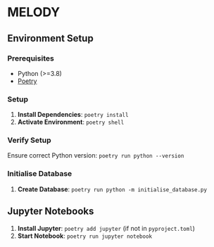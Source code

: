 # MELODY

## Environment Setup

### Prerequisites
- Python (>=3.8)
- [Poetry](https://python-poetry.org/docs/#installation)

### Setup
1. **Install Dependencies**: `poetry install`
2. **Activate Environment**: `poetry shell`

### Verify Setup
Ensure correct Python version: `poetry run python --version`

### Initialise Database
1. **Create Database**: `poetry run python -m initialise_database.py`

## Jupyter Notebooks
1. **Install Jupyter**: `poetry add jupyter` (if not in `pyproject.toml`)
2. **Start Notebook**: `poetry run jupyter notebook`
